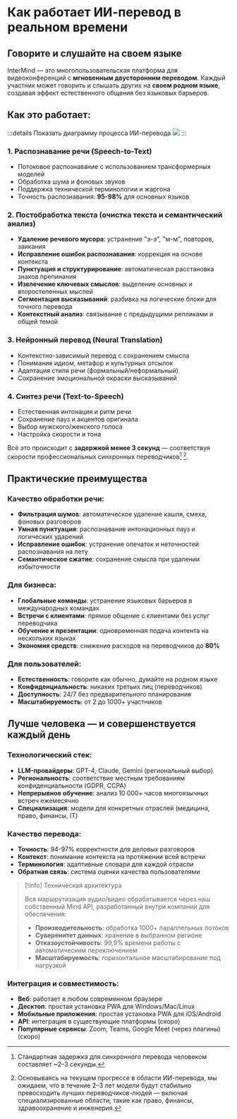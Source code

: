 # Как работает ИИ-перевод в реальном времени

## Говорите и слушайте на своем языке

InterMind — это многопользовательская платформа для видеоконференций с **мгновенным двусторонним переводом**. Каждый участник может говорить и слышать других на **своем родном языке**, создавая эффект естественного общения без языковых барьеров.

## Как это работает:

:::details Показать диаграмму процесса ИИ-перевода
![](/interpretating.svg)
:::

### 1. **Распознавание речи (Speech-to-Text)**

- Потоковое распознавание с использованием трансформерных моделей
- Обработка шума и фоновых звуков
- Поддержка технической терминологии и жаргона
- Точность распознавания: **95-98%** для основных языков

### 2. **Постобработка текста (очистка текста и семантический анализ)**

- **Удаление речевого мусора**: устранение "э-э", "м-м", повторов, заикания
- **Исправление ошибок распознавания**: коррекция на основе контекста
- **Пунктуация и структурирование**: автоматическая расстановка знаков препинания
- **Извлечение ключевых смыслов**: выделение основных и второстепенных мыслей
- **Сегментация высказываний**: разбивка на логические блоки для точного перевода
- **Контекстный анализ**: связывание с предыдущими репликами и общей темой

### 3. **Нейронный перевод (Neural Translation)**

- Контекстно-зависимый перевод с сохранением смысла
- Понимание идиом, метафор и культурных отсылок
- Адаптация стиля речи (формальный/неформальный)
- Сохранение эмоциональной окраски высказываний

### 4. **Синтез речи (Text-to-Speech)**

- Естественная интонация и ритм речи
- Сохранение пауз и акцентов оригинала
- Выбор мужского/женского голоса
- Настройка скорости и тона

Всё это происходит с **задержкой менее 3 секунд** — соответствуя скорости профессиональных синхронных переводчиков[^1] [^2].

## Практические преимущества

### Качество обработки речи:

- **Фильтрация шумов**: автоматическое удаление кашля, смеха, фоновых разговоров
- **Умная пунктуация**: распознавание интонационных пауз и логических ударений
- **Исправление ошибок**: устранение опечаток и неточностей распознавания на лету
- **Семантическое сжатие**: сохранение смысла при удалении избыточности

### Для бизнеса:

- **Глобальные команды**: устранение языковых барьеров в международных командах
- **Встречи с клиентами**: прямое общение с клиентами без услуг переводчика
- **Обучение и презентации**: одновременная подача контента на нескольких языках
- **Экономия средств**: снижение расходов на переводчиков до **80%**

### Для пользователей:

- **Естественность**: говорите как обычно, думайте на родном языке
- **Конфиденциальность**: никаких третьих лиц (переводчиков)
- **Доступность**: 24/7 без предварительного планирования
- **Масштабируемость**: от 2 до 1000+ участников

## Лучше человека — и совершенствуется каждый день

### Технологический стек:

- **LLM-провайдеры**: GPT-4, Claude, Gemini (региональный выбор)
- **Региональность**: соответствие местным требованиям конфиденциальности (GDPR, CCPA)
- **Непрерывное обучение**: анализ 10 000+ часов многоязычных встреч ежемесячно
- **Специализация**: модели для конкретных отраслей (медицина, право, финансы, IT)

### Качество перевода:

- **Точность**: 94-97% корректности для деловых разговоров
- **Контекст**: понимание контекста на протяжении всей встречи
- **Терминология**: адаптивные словари для каждой отрасли
- **Обратная связь**: система оценки качества пользователями

> [!info] Техническая архитектура
>
> Вся маршрутизация аудио/видео обрабатывается через наш собственный Mind API, разработанный внутри компании для обеспечения:
>
> - **Производительность**: обработка 1000+ параллельных потоков
> - **Суверенитет данных**: хранение в выбранном регионе
> - **Отказоустойчивость**: 99,9% времени работы с автоматическим переключением
> - **Масштабируемость**: горизонтальное масштабирование под нагрузкой

### Интеграция и совместимость:

- **Веб**: работает в любом современном браузере
- **Десктоп**: простая установка PWA для Windows/Mac/Linux
- **Мобильные приложения**: простая установка PWA для iOS/Android
- **API**: интеграция в существующие платформы (скоро)
- **Популярные сервисы**: Zoom, Teams, Google Meet (через плагины) (скоро)

[^1]: Стандартная задержка для синхронного перевода человеком составляет ~2–3 секунды.

[^2]: Основываясь на текущем прогрессе в области ИИ-перевода, мы ожидаем, что в течение 2–3 лет модели будут стабильно превосходить лучших переводчиков-людей — включая специализированные области, такие как право, финансы, здравоохранение и инженерия.
